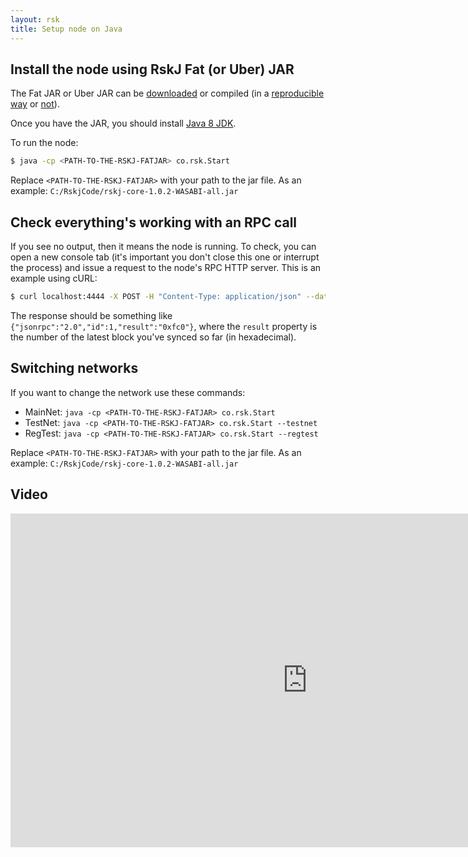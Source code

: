 ```yaml
---
layout: rsk
title: Setup node on Java
---
```


## Install the node using RskJ Fat (or Uber) JAR

The Fat JAR or Uber JAR can be [downloaded](https://github.com/rsksmart/rskj/releases) or compiled (in a [reproducible way](https://github.com/rsksmart/rskj/wiki/Reproducible-Build) or [not](https://github.com/rsksmart/rskj/wiki/Compile-and-run-a-RSK-node-locally)).

Once you have the JAR, you should install [Java 8 JDK](https://www.java.com/es/download/).

To run the node:
```bash
$ java -cp <PATH-TO-THE-RSKJ-FATJAR> co.rsk.Start 
```

Replace `<PATH-TO-THE-RSKJ-FATJAR>` with your path to the jar file. As an example: `C:/RskjCode/rskj-core-1.0.2-WASABI-all.jar`

## Check everything's working with an RPC call

If you see no output, then it means the node is running. To check, you can open a new console tab (it's important you don't close this one or interrupt the process) and issue a request to the node's RPC HTTP server. This is an example using cURL:

```bash
$ curl localhost:4444 -X POST -H "Content-Type: application/json" --data '{"jsonrpc":"2.0","method":"eth_blockNumber","params":[],"id":1}'
```

The response should be something like `{"jsonrpc":"2.0","id":1,"result":"0xfc0"}`, where the `result` property is the number of the latest block you've synced so far (in hexadecimal).



## Switching networks
If you want to change the network use these commands:
- MainNet: `java -cp <PATH-TO-THE-RSKJ-FATJAR> co.rsk.Start`
- TestNet: `java -cp <PATH-TO-THE-RSKJ-FATJAR> co.rsk.Start --testnet`
- RegTest: `java -cp <PATH-TO-THE-RSKJ-FATJAR> co.rsk.Start --regtest`

Replace `<PATH-TO-THE-RSKJ-FATJAR>` with your path to the jar file. As an example: `C:/RskjCode/rskj-core-1.0.2-WASABI-all.jar`

## Video

<div class="video-container">
  <iframe width="949" height="534" src="https://www.youtube-nocookie.com/embed/TxpS6WhxUiU?cc_load_policy=1" frameborder="0" allow="accelerometer; autoplay; encrypted-media; gyroscope; picture-in-picture" allowfullscreen></iframe>
</div>